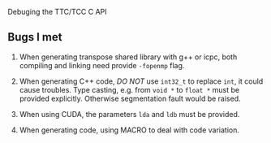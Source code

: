 Debuging the TTC/TCC C API

## Bugs I met

1. When generating transpose shared library with g++ or icpc, both compiling and
linking need provide `-fopenmp` flag.

2. When generating C++ code, *DO NOT* use `int32_t` to replace `int`, it could
cause troubles. Type casting, e.g. from `void *` to `float *` must be provided
explicitly. Otherwise segmentation fault would be raised.

3. When using CUDA, the parameters `lda` and `ldb` must be provided.

4. When generating code, using MACRO to deal with code variation.

